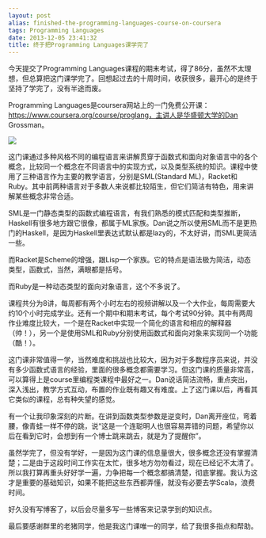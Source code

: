 ```yaml
---
layout: post
alias: finished-the-programming-languages-course-on-coursera
tags: Programming Languages
date: 2013-12-05 23:41:32
title: 终于把Programming Languages课学完了
---
```


今天提交了Programming Languages课程的期末考试，得了86分，虽然不太理想，但总算把这门课学完了。回想起过去的十周时间，收获很多，最开心的是终于坚持了学完了，没有半途而废。

Programming Languages是coursera网站上的一门免费公开课：https://www.coursera.org/course/proglang，主讲人是华盛顿大学的Dan Grossman。

![](http://freewind.me/wp-content/uploads/2013/12/img_52a0a1961422b.png)

这门课通过多种风格不同的编程语言来讲解贯穿于函数式和面向对象语言中的各个概念，比较同一个概念在不同语言中的实现方式，以及类型系统的知识。课程中使用了三种语言作为主要的教学语言，分别是SML(Standard ML)，Racket和Ruby。其中前两种语言对于多数人来说都比较陌生，但它们简洁有特色，用来讲解某些概念非常合适。

SML是一门静态类型的函数式编程语言，有我们熟悉的模式匹配和类型推断，Haskell有很多地方跟它很像，都属于ML家族。Dan说之所以使用SML而不是更热门的Haskell，是因为Haskell里表达式默认都是lazy的，不太好讲，而SML更简洁一些。

而Racket是Scheme的增强，跟Lisp一个家族。它的特点是语法极为简洁，动态类型，函数式，当然，满眼都是括号。

而Ruby是一种动态类型的面向对象语言，这个不多说了。

课程共分为8讲，每周都有两个小时左右的视频讲解以及一个大作业，每周需要大约10个小时完成学业。还有一个期中和期末考试，每个考试90分钟。其中有两周作业难度比较大，一个是在Racket中实现一个简化的语言和相应的解释器（帅！），另一个是使用SML和Ruby分别使用函数式和面向对象来实现同一个功能（酷！）。

这门课非常值得一学，当然难度和挑战也比较大，因为对于多数程序员来说，并没有多少函数式语言的经验，里面的很多概念都需要学习。但这门课的质量非常高，可以算得上是course里编程类课程中最好之一。Dan说话简洁流畅，重点突出，深入浅出，教学方式互动，布置的作业既有趣又有难度。上了这门课以后，再看其它类似的课程，总有种失望的感觉。

有一个让我印象深刻的片断。在讲到函数类型参数是逆变时，Dan离开座位，弯着腰，像青蛙一样不停的跳，说“这是一个连聪明人也很容易弄错的问题，希望你以后在看到它时，会想到有一个博士跳来跳去，就是为了提醒你”。

虽然学完了，但没有学好，一是因为这门课的信息量很大，很多概念还没有掌握清楚；二是由于这段时间工作实在太忙，很多地方勿勿看过，现在已经记不太清了。所以我打算再重头好好学一遍，力争把每一个概念都搞清楚，彻底掌握。我认为这才是重要的基础知识，如果不能把这些东西都弄懂，就没有必要去学Scala，浪费时间。

好久没有写博客了，以后会尽量多写一些博客来记录学到的知识点。

最后要感谢群里的老猪同学，他是我这门课唯一的同学，给了我很多指点和帮助。

&nbsp;
